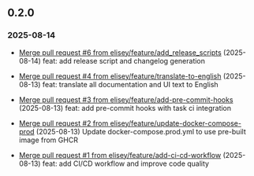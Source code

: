 ## 0.2.0
### 2025-08-14

- [Merge pull request #6 from elisey/feature/add_release_scripts](https://github.com/elisey/number_trainer/pull/6) (2025-08-14)
  feat: add release script and changelog generation

- [Merge pull request #4 from elisey/feature/translate-to-english](https://github.com/elisey/number_trainer/pull/4) (2025-08-13)
  feat: translate all documentation and UI text to English

- [Merge pull request #3 from elisey/feature/add-pre-commit-hooks](https://github.com/elisey/number_trainer/pull/3) (2025-08-13)
  feat: add pre-commit hooks with task ci integration

- [Merge pull request #2 from elisey/feature/update-docker-compose-prod](https://github.com/elisey/number_trainer/pull/2) (2025-08-13)
  Update docker-compose.prod.yml to use pre-built image from GHCR

- [Merge pull request #1 from elisey/feature/add-ci-cd-workflow](https://github.com/elisey/number_trainer/pull/1) (2025-08-13)
  feat: add CI/CD workflow and improve code quality
